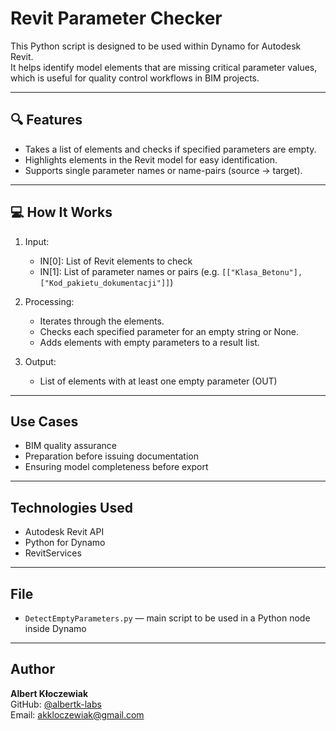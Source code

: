 # Revit Parameter Checker

This Python script is designed to be used within Dynamo for Autodesk Revit.  
It helps identify model elements that are missing critical parameter values, which is useful for quality control workflows in BIM projects.

---

## 🔍 Features

- Takes a list of elements and checks if specified parameters are empty.
- Highlights elements in the Revit model for easy identification.
- Supports single parameter names or name-pairs (source → target).

---

## 💻 How It Works

1. Input:
   - IN[0]: List of Revit elements to check
   - IN[1]: List of parameter names or pairs (e.g. `[["Klasa_Betonu"], ["Kod_pakietu_dokumentacji"]]`)

2. Processing:
   - Iterates through the elements.
   - Checks each specified parameter for an empty string or None.
   - Adds elements with empty parameters to a result list.

3. Output:
   - List of elements with at least one empty parameter (OUT)

---

## Use Cases

- BIM quality assurance
- Preparation before issuing documentation
- Ensuring model completeness before export

---

## Technologies Used

- Autodesk Revit API
- Python for Dynamo
- RevitServices

---

## File

- `DetectEmptyParameters.py` — main script to be used in a Python node inside Dynamo

---

## Author

**Albert Kłoczewiak**  
GitHub: [@albertk-labs](https://github.com/albertk-labs)  
Email: akkloczewiak@gmail.com

